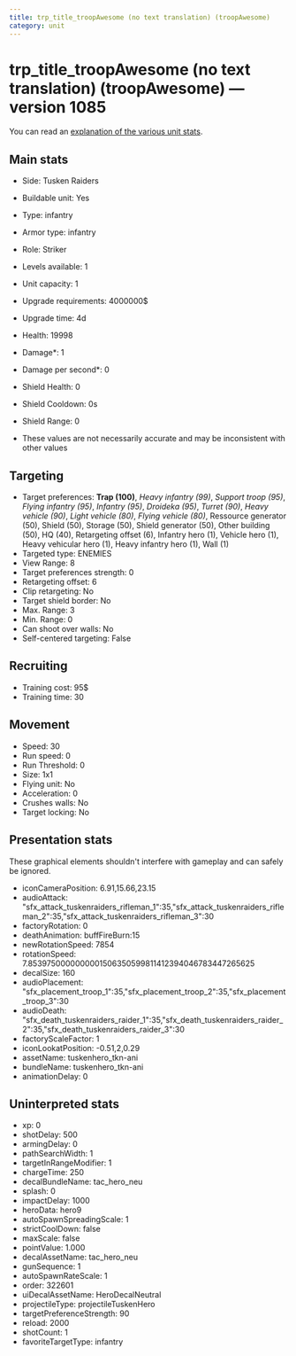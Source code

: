 ```yaml
---
title: trp_title_troopAwesome (no text translation) (troopAwesome)
category: unit
---
```


# trp_title_troopAwesome (no text translation) (troopAwesome) — version 1085

You can read an [explanation  of the various unit stats](unitexplained.md).

## Main stats

  * Side: Tusken Raiders
  * Buildable unit: Yes
  * Type: infantry
  * Armor type: infantry
  * Role: Striker
  * Levels available: 1
  * Unit capacity: 1
  * Upgrade requirements: 4000000$
  * Upgrade time: 4d
  * Health: 19998
  * Damage*: 1
  * Damage per second*: 0
  * Shield Health: 0
  * Shield Cooldown: 0s
  * Shield Range: 0

* These values are not necessarily accurate and may be inconsistent with other values

## Targeting

  * Target preferences: **Trap (100)**, _Heavy infantry (99)_, _Support troop (95)_, _Flying infantry (95)_, _Infantry (95)_, _Droideka (95)_, _Turret (90)_, _Heavy vehicle (90)_, _Light vehicle (80)_, _Flying vehicle (80)_, Ressource generator (50), Shield (50), Storage (50), Shield generator (50), Other building (50), HQ (40), Retargeting offset (6), Infantry hero (1), Vehicle hero (1), Heavy vehicular hero (1), Heavy infantry hero (1), Wall (1)
  * Targeted type: ENEMIES
  * View Range: 8
  * Target preferences strength: 0
  * Retargeting offset: 6
  * Clip retargeting: No
  * Target shield border: No
  * Max. Range: 3
  * Min. Range: 0
  * Can shoot over walls: No
  * Self-centered targeting: False

## Recruiting

  * Training cost: 95$
  * Training time: 30

## Movement

  * Speed: 30
  * Run speed: 0
  * Run Threshold: 0
  * Size: 1x1
  * Flying unit: No
  * Acceleration: 0
  * Crushes walls: No
  * Target locking: No

## Presentation stats

These graphical elements shouldn't interfere with gameplay and can safely be ignored.

  * iconCameraPosition: 6.91,15.66,23.15
  * audioAttack: "sfx_attack_tuskenraiders_rifleman_1":35,"sfx_attack_tuskenraiders_rifleman_2":35,"sfx_attack_tuskenraiders_rifleman_3":30
  * factoryRotation: 0
  * deathAnimation: buffFireBurn:15
  * newRotationSpeed: 7854
  * rotationSpeed: 7.8539750000000001506350599811412394046783447265625
  * decalSize: 160
  * audioPlacement: "sfx_placement_troop_1":35,"sfx_placement_troop_2":35,"sfx_placement_troop_3":30
  * audioDeath: "sfx_death_tuskenraiders_raider_1":35,"sfx_death_tuskenraiders_raider_2":35,"sfx_death_tuskenraiders_raider_3":30
  * factoryScaleFactor: 1
  * iconLookatPosition: -0.51,2,0.29
  * assetName: tuskenhero_tkn-ani
  * bundleName: tuskenhero_tkn-ani
  * animationDelay: 0

## Uninterpreted stats

  * xp: 0
  * shotDelay: 500
  * armingDelay: 0
  * pathSearchWidth: 1
  * targetInRangeModifier: 1
  * chargeTime: 250
  * decalBundleName: tac_hero_neu
  * splash: 0
  * impactDelay: 1000
  * heroData: hero9
  * autoSpawnSpreadingScale: 1
  * strictCoolDown: false
  * maxScale: false
  * pointValue: 1.000
  * decalAssetName: tac_hero_neu
  * gunSequence: 1
  * autoSpawnRateScale: 1
  * order: 322601
  * uiDecalAssetName: HeroDecalNeutral
  * projectileType: projectileTuskenHero
  * targetPreferenceStrength: 90
  * reload: 2000
  * shotCount: 1
  * favoriteTargetType: infantry

